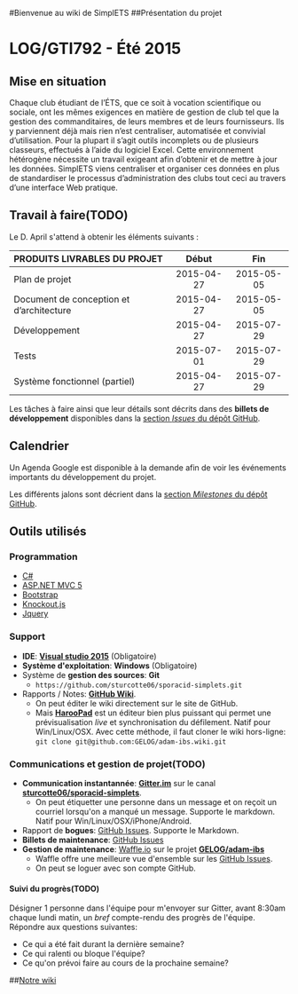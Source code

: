 #Bienvenue au wiki de SimplETS
##Présentation du projet
# LOG/GTI792 - Été 2015

## Mise en situation
Chaque club étudiant de l’ÉTS, que ce soit à vocation scientifique ou sociale, ont les mêmes exigences en matière de gestion de club tel que la gestion des commanditaires, de leurs membres et de leurs fournisseurs. Ils y parviennent déjà mais rien n’est centraliser, automatisée et convivial d’utilisation. Pour la plupart il s’agit outils incomplets ou de plusieurs classeurs, effectués à l’aide du logiciel Excel. Cette environnement hétérogène nécessite un travail exigeant afin d’obtenir et de mettre à jour les données. SimplETS viens centraliser et organiser ces données en plus de standardiser le processus d’administration des clubs tout ceci au travers d’une interface Web pratique.

## Travail à faire(TODO)
Le D. April s'attend à obtenir les éléments suivants :

PRODUITS LIVRABLES DU PROJET | Début | Fin
:-- | :--: | :--:
Plan de projet| 2015-04-27 | 2015-05-05
Document de conception et d’architecture | 2015-04-27  | 2015-05-05
Développement| 2015-04-27| 2015-07-29
Tests|2015-07-01|2015-07-29
Système fonctionnel (partiel)|2015-04-27|2015-07-29

Les tâches à faire ainsi que leur détails sont décrits dans des **billets de développement** disponibles dans la [section _Issues_ du dépôt GitHub](https://github.com/sturcotte06/sporacid-simplets/issues).

## Calendrier
Un Agenda Google est disponible à la demande afin de voir les événements importants du développement du projet. 

Les différents jalons sont décrient dans la [section _Milestones_ du dépôt GitHub](https://github.com/GELOG/adam-ibs/milestones).

## Outils utilisés
### Programmation
  - [C#](https://msdn.microsoft.com/fr-ca/library/67ef8sbd.aspx)
  - [ASP.NET MVC 5](http://www.asp.net/mvc/overview/getting-started/introduction/getting-started)
  - [Bootstrap](http://getbootstrap.com/)
  - [Knockout.js](http://knockoutjs.com/)
  - [Jquery](https://jquery.com/)

### Support
- **IDE**: [**Visual studio 2015**](https://www.visualstudio.com/) (Obligatoire)
- **Système d'exploitation**: **Windows** (Obligatoire)
- Système de **gestion des sources**: **Git**
  - `https://github.com/sturcotte06/sporacid-simplets.git`
- Rapports / Notes: [**GitHub Wiki**](https://github.com/GELOG/adam-ibs/wiki).
  - On peut éditer le wiki directement sur le site de GitHub.
  - Mais [**HarooPad**](http://pad.haroopress.com/) est un éditeur bien plus puissant qui permet une prévisualisation _live_ et synchronisation du défilement. Natif pour Win/Linux/OSX. Avec cette méthode, il faut cloner le wiki hors-ligne: `git clone git@github.com:GELOG/adam-ibs.wiki.git`

### Communications et gestion de projet(TODO)
- **Communication instantannée**: [**Gitter.im**](https://gitter.im) sur le canal [**sturcotte06/sporacid-simplets**](https://gitter.im/sturcotte06/sporacid-simplets). 
  - On peut étiquetter une personne dans un message et on reçoit un courriel lorsqu'on a manqué un message. Supporte le markdown. Natif pour Win/Linux/OSX/iPhone/Android.
- Rapport de **bogues**: [GitHub Issues](https://github.com/GELOG/adam-ibs/issues). Supporte le Markdown.
- **Billets de maintenance**: [GitHub Issues](https://github.com/GELOG/adam-ibs/issues)
- **Gestion de maintenance**: [Waffle.io](https://waffle.io/) sur le projet [**GELOG/adam-ibs**](https://waffle.io/GELOG/adam-ibs)
  - Waffle offre une meilleure vue d'ensemble sur les [GitHub Issues](https://github.com/GELOG/adam-ibs/issues).
  - On peut se loguer avec son compte GitHub.

#### Suivi du progrès(TODO)
Désigner 1 personne dans l'équipe pour m'envoyer sur Gitter, avant 8:30am chaque lundi matin, un _bref_ compte-rendu des progrès de l'équipe. Répondre aux questions suivantes:
- Ce qui a été fait durant la dernière semaine?
- Ce qui ralenti ou bloque l'équipe?
- Ce qu'on prévoi faire au cours de la prochaine semaine?

##[Notre wiki](https://github.com/sturcotte06/sporacid-simplets/wiki)
